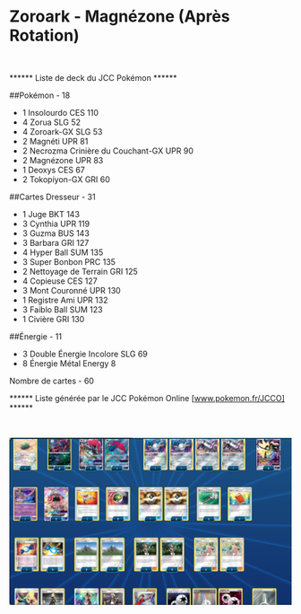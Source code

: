 # Zoroark - Magnézone (Après Rotation)

<br>

****** Liste de deck du JCC Pokémon ******

##Pokémon - 18

* 1 Insolourdo CES 110
* 4 Zorua SLG 52
* 4 Zoroark-GX SLG 53
* 2 Magnéti UPR 81
* 2 Necrozma Crinière du Couchant-GX UPR 90
* 2 Magnézone UPR 83
* 1 Deoxys CES 67
* 2 Tokopiyon-GX GRI 60

##Cartes Dresseur - 31

* 1 Juge BKT 143
* 3 Cynthia UPR 119
* 3 Guzma BUS 143
* 3 Barbara GRI 127
* 4 Hyper Ball SUM 135
* 3 Super Bonbon PRC 135
* 2 Nettoyage de Terrain GRI 125
* 4 Copieuse CES 127
* 3 Mont Couronné UPR 130
* 1 Registre Ami UPR 132
* 3 Faiblo Ball SUM 123
* 1 Civière GRI 130

##Énergie - 11

* 3 Double Énergie Incolore SLG 69
* 8 Énergie Métal Energy 8

Nombre de cartes - 60

****** Liste générée par le JCC Pokémon Online [www.pokemon.fr/JCCO] ******

<br>

![alt text](ZoroarkMagnezone.png)